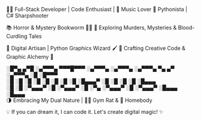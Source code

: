 👨‍💻 Full-Stack Developer | Code Enthusiast | 🎵 Music Lover
🐍 Pythonista | C# Sharpshooter

📚 Horror & Mystery Bookworm 🕵️‍♂️
🔪 Exploring Murders, Mysteries & Blood-Curdling Tales

🔲 Digital Artisan | Python Graphics Wizard 🖌️
📐 Crafting Creative Code & Graphic Alchemy
🎨

░█▀▄ ▄▀█ ░▄▀▀▀▄ ▀▀▀█▀▀▀ ░▄▀▀▀▄ ░▄▀▀▀▄ ░▄▀▀▀▄ ▀▄   ▄▀ ░▄▀▀▀▄ ░█    ░█▀▀▀                                                                                         
░█ ░█ ░█ ░█  ░█   ░█    ░█  ░█ ░█▄▄▄▀ ░█       ░█    ░█     ░█    ░█▄▄▄                                                                                      
░█    ░█ ░▀▄▄▄▀   ░█    ░▀▄▄▄▀ ░█ ░▀▄ ░▀▄▄▄▀   ░█    ░▀▄▄▄▀ ░█▄▄▄ ░█▄▄▄        
🌗 Embracing My Dual Nature | 🏋️‍♂️ Gym Rat & 🏡 Homebody

💡 If you can dream it, I can code it. Let's create digital magic! ✨

